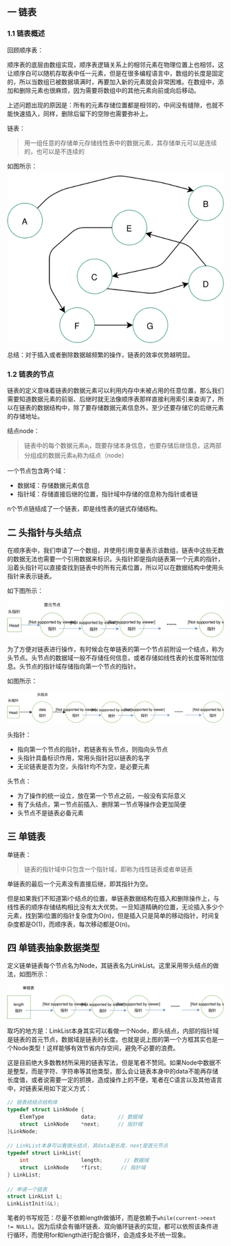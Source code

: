  ## 一 链表

### 1.1 链表概述

回顾顺序表：  

顺序表的底层由数组实现，顺序表逻辑关系上的相邻元素在物理位置上也相邻，这让顺序白可以随机存取表中任一元素，但是在很多编程语言中，数组的长度是固定的，所以当数组已被数据填满时，再要加入新的元素就会非常困难。在数组中，添加和删除元素也很麻烦，因为需要将数组中的其他元素向前或向后移动。   

上述问题出现的原因是：所有的元素存储位置都是相邻的，中间没有缝隙，也就不能快速插入，同样，删除后留下的空隙也需要弥补上。  

链表：
> 用一组任意的存储单元存储线性表中的数据元素，其存储单元可以是连续的，也可以是不连续的

如图所示：  
![](../images/new-algorithm/01-06.svg)   

总结：对于插入或者删除数据越频繁的操作，链表的效率优势越明显。  

### 1.2 链表的节点  

链表的定义意味着链表的数据元素可以利用内存中未被占用的任意位置，那么我们需要知道数据元素的前驱、后继时就无法像顺序表那样直接利用索引来查询了，所以在链表的数据结构中，除了要存储数据元素信息外，至少还要存储它的后继元素的存储地址。  

结点node：
> 链表中的每个数据元素a<sub>i</sub>，既要存储本身信息，也要存储后继信息，这两部分组成的数据元素a<sub>i</sub>称为结点（node）

一个节点包含两个域：
- 数据域：存储数据元素信息
- 指针域：存储直接后继的位置，指针域中存储的信息称为指针或者链

n个节点链结成了一个链表，即是线性表的链式存储结构。  

## 二 头指针与头结点

在顺序表中，我们申请了一个数组，并使用引用变量表示该数组，链表中这些无数的数据无法也需要一个引用数据来标识。头指针即是指向链表第一个元素的指针，沿着头指针可以直接查找到链表中的所有元素位置，所以可以在数据结构中使用头指针来表示链表。  

如下图所示：  
  
![](../images/new-algorithm/02-04.svg)  


为了方便对链表进行操作，有时候会在单链表的第一个节点前附设一个结点，称为头节点。头节点的数据域一般不存储任何信息，或者存储如线性表的长度等附加信息。头节点的指针域存储指向第一个节点的指针。  

如图所示：   

![](../images/new-algorithm/02-05.svg) 
  

头指针：
- 指向第一个节点的指针，若链表有头节点，则指向头节点
- 头指针具备标识作用，常用头指针冠以链表的名字
- 无论链表是否为空，头指针均不为空，是必要元素

头节点：
- 为了操作的统一设立，放在第一个节点之前，一般没有实际意义
- 有了头结点，第一节点前插入、删除第一节点等操作会更加简便
- 头节点不是链表必备元素 

## 三 单链表  

单链表：
> 链表的指针域中只包含一个指针域，即称为线性链表或者单链表

单链表的最后一个元素没有直接后继，即其指针为空。  

但是如果我们不知道第i个结点的位置，单链表数据结构在插入和删除操作上，与线性表的顺序存储结构相比没有太大优势。一旦知道精确的位置，无论插入多少个元素，找到第i位置的指针复杂度为O(n)，但是插入只是简单的移动指针，时间复杂度都是O(1)，而顺序表，每次移动都是O(n)。  

## 四 单链表抽象数据类型

定义链单链表每个节点名为Node，其链表名为LinkList。这里采用带头结点的做法，如图所示：   

![](../images/new-algorithm/02-06.svg) 

取巧的地方是：LinkList本身其实可以看做一个Node，即头结点，内部的指针域是链表的首元节点，数据域是链表的长度。也就是说上图的第一个方框其实也是一个Node类型！这样能够有效节省内存空间，避免不必要的浪费。  

这是目前绝大多数教材所采用的链表写法，但是笔者不赞同。如果Node中数据不是整型，而是字符、字符串等其他类型，那么会让链表本身中的data不能再存储长度值，或者说需要一定的抓换，造成操作上的不便，笔者在C语言以及其他语言中，对链表采用如下定义方式：
```c
// 链表结结点结构体
typedef struct LinkNode {
    ElemType            data;       // 数据域
    struct  LinkNode    *next;      // 指针域
}LinkNode;

// LinkList本身可以看做头结点，其data是长度，next是首元节点
typedef struct LinkList{
    int                 length;       // 数据域
    struct  LinkNode    *first;      // 指针域
} LinkList;  

// 申请一个链表
struct LinkList L;                      
LinkListInit(&L);
```

笔者的书写规范：尽量不依赖length做循环，而是依赖于`while(current->next != NULL)`。因为后续会有循环链表、双向循环链表的实现，都可以依照该条件进行循环，而使用for和length进行配合循环，会造成多处不统一现象。  



